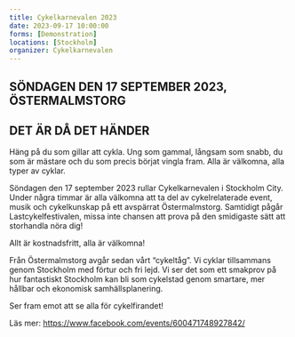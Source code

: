 ```yaml
---
title: Cykelkarnevalen 2023
date: 2023-09-17 10:00:00
forms: [Demonstration]
locations: [Stockholm]
organizer: Cykelkarnevalen
---
```

## SÖNDAGEN DEN 17 SEPTEMBER 2023, ÖSTERMALMSTORG

## DET ÄR DÅ DET HÄNDER 

Häng på du som gillar att cykla. Ung som gammal, långsam som snabb, du som är mästare och du som precis börjat vingla fram. Alla är välkomna, alla typer av cyklar.

Söndagen den 17 september 2023 rullar Cykelkarnevalen i Stockholm City.  Under några timmar är alla välkomna att ta del av cykelrelaterade event, musik och cykelkunskap på ett avspärrat Östermalmstorg. Samtidigt pågår Lastcykelfestivalen, missa inte chansen att prova på den smidigaste sätt att storhandla nöra dig! 

Allt är kostnadsfritt, alla är välkomna!

Från Östermalmstorg avgår sedan vårt “cykeltåg”. Vi cyklar tillsammans genom Stockholm  med förtur och fri lejd. Vi ser det som ett smakprov på hur fantastiskt Stockholm kan bli som cykelstad genom smartare, mer hållbar och ekonomisk samhällsplanering.

Ser fram emot att se alla för cykelfirandet!

Läs mer: https://www.facebook.com/events/600471748927842/
